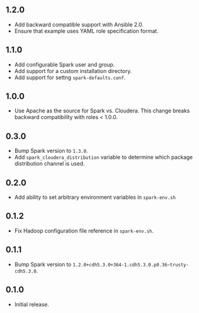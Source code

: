 ## 1.2.0

- Add backward compatible support with Ansible 2.0.
- Ensure that example uses YAML role specification format.

## 1.1.0

- Add configurable Spark user and group.
- Add support for a custom installation directory.
- Add support for settng `spark-defaults.conf`.

## 1.0.0

- Use Apache as the source for Spark vs. Cloudera. This change breaks backward
  compatibility with roles < 1.0.0.

## 0.3.0

- Bump Spark version to `1.3.0`.
- Add `spark_cloudera_distribution` variable to determine which package
  distribution channel is used.

## 0.2.0

- Add ability to set arbitrary environment variables in `spark-env.sh`

## 0.1.2

- Fix Hadoop configuration file reference in `spark-env.sh`.

## 0.1.1

- Bump Spark version to `1.2.0+cdh5.3.0+364-1.cdh5.3.0.p0.36~trusty-cdh5.3.0`.

## 0.1.0

- Initial release.
